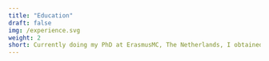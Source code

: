 ```yaml
---
title: "Education"
draft: false
img: /experience.svg
weight: 2
short: Currently doing my PhD at ErasmusMC, The Netherlands, I obtained a master of science in 2020 from Ecole des Mines de Saint-Etienne, France.
---
```

